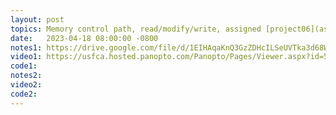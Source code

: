 ```yaml
---
layout: post
topics: Memory control path, read/modify/write, assigned [project06](assignments/project06.html)
date:   2023-04-18 08:00:00 -0800
notes1: https://drive.google.com/file/d/1EIHAqaKnQ3GzZDHcILSeUVTka3d68WcK/view?usp=sharing
video1: https://usfca.hosted.panopto.com/Panopto/Pages/Viewer.aspx?id=5bceb64d-0b23-436a-808a-af93011bda51 
code1:  
notes2: 
video2: 
code2:  
---
```

